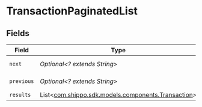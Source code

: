 # TransactionPaginatedList


## Fields

| Field                                                                                        | Type                                                                                         | Required                                                                                     | Description                                                                                  | Example                                                                                      |
| -------------------------------------------------------------------------------------------- | -------------------------------------------------------------------------------------------- | -------------------------------------------------------------------------------------------- | -------------------------------------------------------------------------------------------- | -------------------------------------------------------------------------------------------- |
| `next`                                                                                       | *Optional<? extends String>*                                                                 | :heavy_minus_sign:                                                                           | N/A                                                                                          | baseurl?page=3&results=10                                                                    |
| `previous`                                                                                   | *Optional<? extends String>*                                                                 | :heavy_minus_sign:                                                                           | N/A                                                                                          | baseurl?page=1&results=10                                                                    |
| `results`                                                                                    | List<[com.shippo.sdk.models.components.Transaction](../../models/components/Transaction.md)> | :heavy_minus_sign:                                                                           | N/A                                                                                          |                                                                                              |